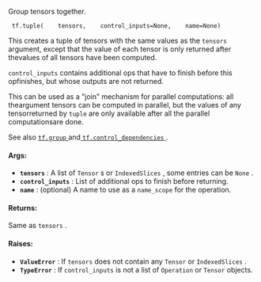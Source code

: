 Group tensors together.

```
 tf.tuple(    tensors,    control_inputs=None,    name=None) 
```

This creates a tuple of tensors with the same values as the  `tensors` argument, except that the value of each tensor is only returned after thevalues of all tensors have been computed.

 `control_inputs`  contains additional ops that have to finish before this opfinishes, but whose outputs are not returned.

This can be used as a "join" mechanism for parallel computations: all theargument tensors can be computed in parallel, but the values of any tensorreturned by  `tuple`  are only available after all the parallel computationsare done.

See also [ `tf.group` ](https://tensorflow.google.cn/api_docs/python/tf/group) and[ `tf.control_dependencies` ](https://tensorflow.google.cn/api_docs/python/tf/control_dependencies).

#### Args:
- **`tensors`** : A list of  `Tensor` s or  `IndexedSlices` , some entries can be  `None` .
- **`control_inputs`** : List of additional ops to finish before returning.
- **`name`** : (optional) A name to use as a  `name_scope`  for the operation.


#### Returns:
Same as  `tensors` .

#### Raises:
- **`ValueError`** : If  `tensors`  does not contain any  `Tensor`  or  `IndexedSlices` .
- **`TypeError`** : If  `control_inputs`  is not a list of  `Operation`  or  `Tensor` objects.
